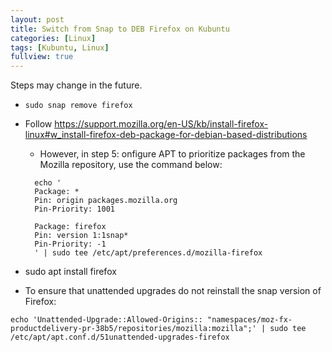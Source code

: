 ```yaml
---
layout: post
title: Switch from Snap to DEB Firefox on Kubuntu
categories: [Linux]
tags: [Kubuntu, Linux]
fullview: true
---
```


Steps may change in the future.  

- `sudo snap remove firefox`  

- Follow https://support.mozilla.org/en-US/kb/install-firefox-linux#w_install-firefox-deb-package-for-debian-based-distributions  
  - However, in step 5: onfigure APT to prioritize packages from the Mozilla repository, use the command below:  
  ```
    echo '
    Package: *
    Pin: origin packages.mozilla.org
    Pin-Priority: 1001

    Package: firefox
    Pin: version 1:1snap*
    Pin-Priority: -1
    ' | sudo tee /etc/apt/preferences.d/mozilla-firefox
  ```

- sudo apt install firefox  

- To ensure that unattended upgrades do not reinstall the snap version of Firefox:  
```
echo 'Unattended-Upgrade::Allowed-Origins:: "namespaces/moz-fx-productdelivery-pr-38b5/repositories/mozilla:mozilla";' | sudo tee /etc/apt/apt.conf.d/51unattended-upgrades-firefox
```

